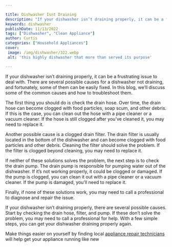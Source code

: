 ```yaml
---

title: Dishwasher Isnt Draining
description: "If your dishwasher isn’t draining properly, it can be a frustrating issue to deal with. There are several possible causes for a di...learn more"
keywords: dishwasher
publishDate: 11/13/2022
tags: ["Dishwasher", "Clean Appliance"]
author: Curtis
categories: ["Household Appliances"]
cover: 
 image: /img/dishwasher/322.webp
 alt: 'this highly dishwasher that more than served its purpose'

---
```


If your dishwasher isn’t draining properly, it can be a frustrating issue to deal with. There are several possible causes for a dishwasher not draining, and fortunately, some of them can be easily fixed. In this blog, we’ll discuss some of the common causes and how to troubleshoot them.

The first thing you should do is check the drain hose. Over time, the drain hose can become clogged with food particles, soap scum, and other debris. If this is the case, you can clean out the hose with a pipe cleaner or a vacuum cleaner. If the hose is still clogged after you’ve cleaned it, you may need to replace it.

Another possible cause is a clogged drain filter. The drain filter is usually located in the bottom of the dishwasher and can become clogged with food particles and other debris. Cleaning the filter should solve the problem. If the filter is clogged beyond cleaning, you may need to replace it.

If neither of these solutions solves the problem, the next step is to check the drain pump. The drain pump is responsible for pumping water out of the dishwasher. If it’s not working properly, it could be clogged or damaged. If the pump is clogged, you can clean it out with a pipe cleaner or a vacuum cleaner. If the pump is damaged, you’ll need to replace it.

Finally, if none of these solutions work, you may need to call a professional to diagnose and repair the issue.

If your dishwasher isn’t draining properly, there are several possible causes. Start by checking the drain hose, filter, and pump. If these don’t solve the problem, you may need to call a professional for help. With a few simple steps, you can get your dishwasher draining properly again.

Make things easier on yourself by finding local <a href="/pages/appliance-repair-technicians/">appliance repair technicians</a> will help get your appliance running like new